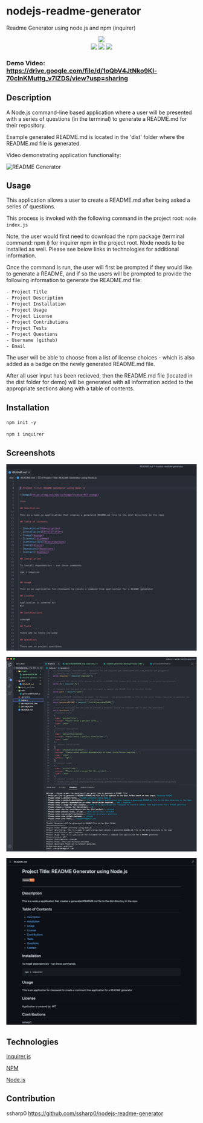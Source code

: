 # nodejs-readme-generator
Readme Generator using node.js and npm (inquirer)

<p align="center">
<img src="https://img.shields.io/github/repo-size/ssharp0/nodejs-readme-generator">
<br>
<img src="https://img.shields.io/badge/Javascript-yellow">
<img src="https://img.shields.io/badge/-node.js-blue">
<img src="https://img.shields.io/badge/npmInquirer-red">
</p>

### Demo Video: https://drive.google.com/file/d/1oQbV4JtNko9Kl-70clnKMuttg_v7IZDS/view?usp=sharing

## Description
A Node.js command-line based application where a user will be presented with a series of questions (in the terminal) to generate a README.md for their repository.

Example generated README.md is located in the 'dist' folder where the README.md file is generated.

Video demonstrating application functionality:

![README Generator](./assets/readme-generator-demo.gif)

## Usage

This application allows a user to create a README.md after being asked a series of questions. 

This process is invoked with the following command in the project root: `node index.js` 

Note, the user would first need to download the npm package (terminal command: npm i) for inquirer npm in the project root. Node needs to be installed as well. Please see below links in technologies for additional information.

Once the command is run, the user will first be prompted if they would like to generate a README, and if so the users will be prompted to provide the following information to generate the README.md file:

```
- Project Title
- Project Description
- Project Installation
- Project Usage
- Project License
- Project Contributions
- Project Tests
- Project Questions
- Username (github)
- Email
```

The user will be able to choose from a list of license choices - which is also added as a badge on the newly generated README.md file. 

After all user input has been recieved, then the README.md file (located in the dist folder for demo) will be generated with all information added to the appropriate sections along with a table of contents. 

## Installation

`npm init -y`

`npm i inquirer`

## Screenshots

![](assets/generated-demo-README.png)

![](assets/terminal-prompts.png)

![](assets/README-demo-result.png)


## Technologies

<p><a href="https://www.npmjs.com/package/inquirer">Inquirer.js</a></p>
<p><a href="https://www.npmjs.com">NPM</a></p>
<p><a href="https://nodejs.org/">Node.js</a></p>


## Contribution

ssharp0
https://github.com/ssharp0/nodejs-readme-generator




